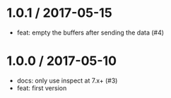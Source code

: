 
1.0.1 / 2017-05-15
==================

  * feat: empty the buffers after sending the data (#4)

1.0.0 / 2017-05-10
==================

  * docs: only use inspect at 7.x+ (#3)
  * feat: first version


